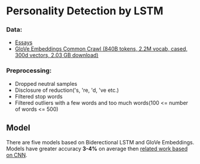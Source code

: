 #  Personality Detection by LSTM
### Data:
- [Essays](http://web.archive.org/web/20160316113804/http://mypersonality.org/wiki/lib/exe/fetch.php?media=wiki:essays.zip)
- [GloVe Embeddings Common Crawl (840B tokens, 2.2M vocab, cased, 300d vectors, 2.03 GB download)](http://nlp.stanford.edu/data/glove.840B.300d.zip)

### Preprocessing:
- Dropped neutral samples
- Disclosure of reduction('s, 're, 'd, 've etc.)
- Filtered stop words
- Filtered outliers with a few words and too much words(100 <= number of words <= 500)

## Model
There are five models based on Biderectional LSTM and GloVe Embeddings.<br>
Models have greater accuracy **3-4%** on average then [related work based on CNN](https://sentic.net/deep-learning-based-personality-detection.pdf).
